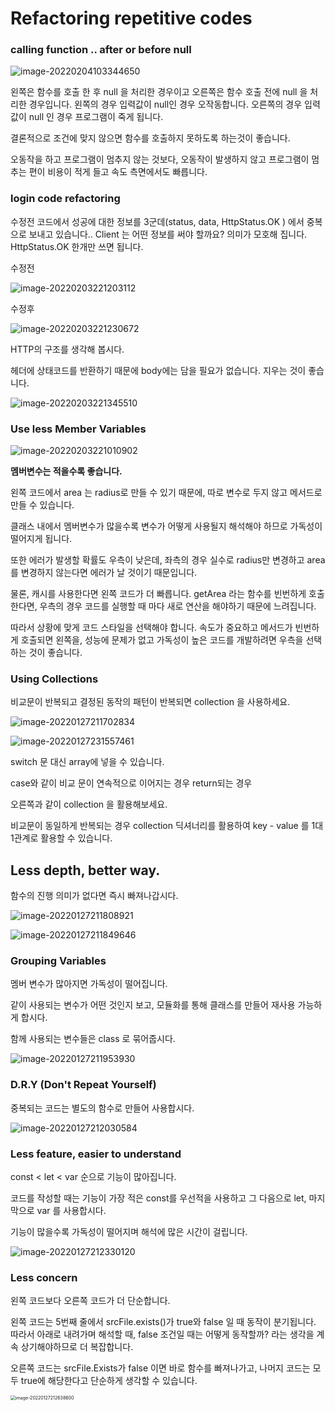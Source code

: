 

 # Refactoring repetitive codes

### calling function .. after or before null

![image-20220204103344650](refactoring.assets/image-20220204103344650.png)

왼쪽은 함수를 호출 한 후 null 을 처리한 경우이고 오른쪽은 함수 호출 전에 null 을 처리한 경우입니다. 왼쪽의 경우 입력값이 null인 경우 오작동합니다. 오른쪽의 경우 입력값이 null 인 경우 프로그램이 죽게 됩니다. 

결론적으로 조건에 맞지 않으면 함수를 호출하지 못하도록 하는것이 좋습니다.

오동작을 하고 프로그램이 멈추지 않는 것보다, 오동작이 발생하지 않고 프로그램이 멈추는 편이 비용이 적게 들고 속도 측면에서도 빠릅니다. 



### login code refactoring

수정전 코드에서 성공에 대한 정보를 3군데(status, data, HttpStatus.OK ) 에서 중복으로 보내고 있습니다.. Client 는 어떤 정보를 써야 할까요? 의미가 모호해 집니다. HttpStatus.OK 한개만 쓰면 됩니다.

수정전

![image-20220203221203112](refactoring.assets/image-20220203221203112.png)

수정후

![image-20220203221230672](refactoring.assets/image-20220203221230672.png)



HTTP의 구조를 생각해 봅시다.

헤더에 상태코드를 반환하기 때문에 body에는 담을 필요가 없습니다. 지우는 것이 좋습니다.

![image-20220203221345510](refactoring.assets/image-20220203221345510.png)





### **Use less Member Variables**

![image-20220203221010902](refactoring.assets/image-20220203221010902.png)

**멤버변수는 적을수록 좋습니다.**

왼쪽 코드에서 area 는 radius로 만들 수 있기 때문에, 따로 변수로 두지 않고 메서드로 만들 수 있습니다.

클래스 내에서 멤버변수가 많을수록 변수가 어떻게 사용될지 해석해야 하므로 가독성이 떨어지게 됩니다.

또한 에러가 발생할 확률도 우측이 낮은데, 좌측의 경우 실수로 radius만 변경하고 area를 변경하지 않는다면 에러가 날 것이기 때문입니다.

물론, 캐시를 사용한다면 왼쪽 코드가 더 빠릅니다. getArea 라는 함수를 빈번하게 호출한다면, 우측의 경우 코드를 실행할 때 마다 새로 연산을 해야하기 때문에 느려집니다.

따라서 상황에 맞게 코드 스타일을 선택해야 합니다. 속도가 중요하고 메서드가 빈번하게 호출되면 왼쪽을, 성능에 문제가 없고 가독성이 높은 코드를 개발하려면 우측을 선택하는 것이 좋습니다.



### Using Collections

비교문이 반복되고 결정된 동작의 패턴이 반복되면 collection 을 사용하세요.

![image-20220127211702834](refactoring.assets/image-20220127211702834.png)

![image-20220127231557461](refactoring.assets/image-20220127231557461.png)

switch 문 대신 array에 넣을 수 있습니다.

case와 같이 비교 문이 연속적으로 이어지는 경우 return되는 경우

오른쪽과 같이 collection 을 활용해보세요.

비교문이 동일하게 반복되는 경우 collection 딕셔너리를 활용하여 key - value 를 1대1관계로 활용할 수 있습니다. 



## Less depth, better way.

함수의 진행 의미가 없다면 즉시 빠져나갑시다.

![image-20220127211808921](refactoring.assets/image-20220127211808921.png)

![image-20220127211849646](refactoring.assets/image-20220127211849646.png)



### Grouping Variables

멤버 변수가 많아지면 가독성이 떨어집니다.

같이 사용되는 변수가 어떤 것인지 보고, 모듈화를 통해 클래스를 만들어 재사용 가능하게 합시다.

함께 사용되는 변수들은 class 로 묶어줍시다.

![image-20220127211953930](refactoring.assets/image-20220127211953930.png)



### D.R.Y (Don't Repeat Yourself) 

중복되는 코드는 별도의 함수로 만들어 사용합시다.

![image-20220127212030584](refactoring.assets/image-20220127212030584.png)



### Less feature, easier to understand

const < let < var 순으로 기능이 많아집니다.

코드를 작성할 때는 기능이 가장 적은 const를 우선적을 사용하고 그 다음으로 let, 마지막으로 var 를 사용합시다.

기능이 많을수록 가독성이 떨어지며 해석에 많은 시간이 걸립니다.

![image-20220127212330120](refactoring.assets/image-20220127212330120.png)



### Less concern

왼쪽 코드보다 오른쪽 코드가 더 단순합니다.

왼쪽 코드는 5번째 줄에서 srcFile.exists()가 true와 false 일 때 동작이 분기됩니다. 따라서 아래로 내려가며 해석할 때, false 조건일 때는 어떻게 동작할까? 라는 생각을 계속 상기해야하므로 더 복잡합니다.

오른쪽 코드는 srcFile.Exists가 false 이면 바로 함수를 빠져나가고, 나머지 코드는 모두 true에 해당한다고 단순하게 생각할 수 있습니다.

<img src="refactoring.assets/image-20220127212638600.png" alt="image-20220127212638600" style="zoom:50%;" />
